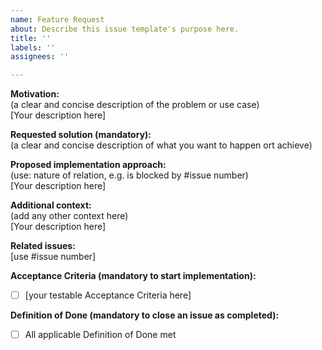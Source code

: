 ```yaml
---
name: Feature Request
about: Describe this issue template's purpose here.
title: ''
labels: ''
assignees: ''

---
```


**Motivation:**  
(a clear and concise description of the problem or use case)  
[Your description here]

**Requested solution (mandatory):**  
(a clear and concise description of what you want to happen ort achieve)  

**Proposed implementation approach:**  
(use: nature of relation, e.g. is blocked by #issue number)  
[Your description here]

**Additional context:**  
(add any other context here)  
[Your description here]

**Related issues:**  
[use #issue number]

**Acceptance Criteria (mandatory to start implementation):**
 - [ ] [your testable Acceptance Criteria here]  

**Definition of Done (mandatory to close an issue as completed):**
 - [ ] All applicable Definition of Done met
